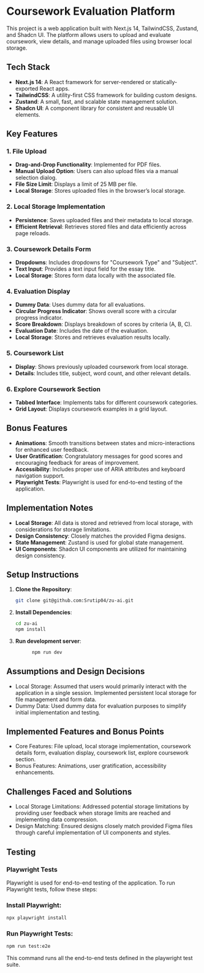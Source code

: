 # Coursework Evaluation Platform

This project is a web application built with Next.js 14, TailwindCSS, Zustand, and Shadcn UI. The platform allows users to upload and evaluate coursework, view details, and manage uploaded files using browser local storage.

## Tech Stack

- **Next.js 14**: A React framework for server-rendered or statically-exported React apps.
- **TailwindCSS**: A utility-first CSS framework for building custom designs.
- **Zustand**: A small, fast, and scalable state management solution.
- **Shadcn UI**: A component library for consistent and reusable UI elements.

## Key Features

### 1. File Upload
- **Drag-and-Drop Functionality**: Implemented for PDF files.
- **Manual Upload Option**: Users can also upload files via a manual selection dialog.
- **File Size Limit**: Displays a limit of 25 MB per file.
- **Local Storage**: Stores uploaded files in the browser’s local storage.

### 2. Local Storage Implementation
- **Persistence**: Saves uploaded files and their metadata to local storage.
- **Efficient Retrieval**: Retrieves stored files and data efficiently across page reloads.

### 3. Coursework Details Form
- **Dropdowns**: Includes dropdowns for "Coursework Type" and "Subject".
- **Text Input**: Provides a text input field for the essay title.
- **Local Storage**: Stores form data locally with the associated file.

### 4. Evaluation Display
- **Dummy Data**: Uses dummy data for all evaluations.
- **Circular Progress Indicator**: Shows overall score with a circular progress indicator.
- **Score Breakdown**: Displays breakdown of scores by criteria (A, B, C).
- **Evaluation Date**: Includes the date of the evaluation.
- **Local Storage**: Stores and retrieves evaluation results locally.

### 5. Coursework List
- **Display**: Shows previously uploaded coursework from local storage.
- **Details**: Includes title, subject, word count, and other relevant details.

### 6. Explore Coursework Section
- **Tabbed Interface**: Implements tabs for different coursework categories.
- **Grid Layout**: Displays coursework examples in a grid layout.

## Bonus Features

- **Animations**: Smooth transitions between states and micro-interactions for enhanced user feedback.
- **User Gratification**: Congratulatory messages for good scores and encouraging feedback for areas of improvement.
- **Accessibility**: Includes proper use of ARIA attributes and keyboard navigation support.
- **Playwright Tests**: Playwright is used for end-to-end testing of the application. 

## Implementation Notes

- **Local Storage**: All data is stored and retrieved from local storage, with considerations for storage limitations.
- **Design Consistency**: Closely matches the provided Figma designs.
- **State Management**: Zustand is used for global state management.
- **UI Components**: Shadcn UI components are utilized for maintaining design consistency.

## Setup Instructions

1. **Clone the Repository**:
   ```bash
   git clone git@github.com:Srutip04/zu-ai.git
   ```
2. **Install Dependencies**:
   ```bash
   cd zu-ai
   npm install
   ```
3. **Run development server**:
   ```bash
         npm run dev 
    ```
## Assumptions and Design Decisions
- Local Storage: Assumed that users would primarily interact with the application in a single session. Implemented persistent local storage for file management and form data.
- Dummy Data: Used dummy data for evaluation purposes to simplify initial implementation and testing.
  
## Implemented Features and Bonus Points
- Core Features: File upload, local storage implementation, coursework details form, evaluation display, coursework list, explore coursework section.
- Bonus Features: Animations, user gratification, accessibility enhancements.
  
## Challenges Faced and Solutions
- Local Storage Limitations: Addressed potential storage limitations by providing user feedback when storage limits are reached and implementing data compression.
- Design Matching: Ensured designs closely match provided Figma files through careful implementation of UI components and styles.

## Testing
### Playwright Tests
Playwright is used for end-to-end testing of the application. To run Playwright tests, follow these steps:

### Install Playwright:

```bash
npx playwright install
```

### Run Playwright Tests:
```bash
npm run test:e2e
```
This command runs all the end-to-end tests defined in the playwright test suite.
